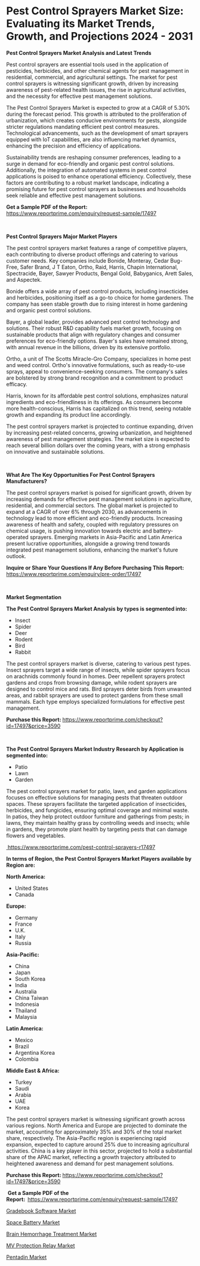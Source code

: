 <p><h1>Pest Control Sprayers Market Size: Evaluating its Market Trends, Growth, and Projections 2024 - 2031</h1></p><p><strong>Pest Control Sprayers Market Analysis and Latest Trends</strong></p>
<p><p>Pest control sprayers are essential tools used in the application of pesticides, herbicides, and other chemical agents for pest management in residential, commercial, and agricultural settings. The market for pest control sprayers is witnessing significant growth, driven by increasing awareness of pest-related health issues, the rise in agricultural activities, and the necessity for effective pest management solutions.</p><p>The Pest Control Sprayers Market is expected to grow at a CAGR of 5.30% during the forecast period. This growth is attributed to the proliferation of urbanization, which creates conducive environments for pests, alongside stricter regulations mandating efficient pest control measures. Technological advancements, such as the development of smart sprayers equipped with IoT capabilities, are also influencing market dynamics, enhancing the precision and efficiency of applications.</p><p>Sustainability trends are reshaping consumer preferences, leading to a surge in demand for eco-friendly and organic pest control solutions. Additionally, the integration of automated systems in pest control applications is poised to enhance operational efficiency. Collectively, these factors are contributing to a robust market landscape, indicating a promising future for pest control sprayers as businesses and households seek reliable and effective pest management solutions.</p></p>
<p><strong>Get a Sample PDF of the Report:&nbsp;</strong> <a href="https://www.reportprime.com/enquiry/request-sample/17497?utm_campaign=1091&utm_medium=2&utm_source=Github&utm_content=ia&utm_term=19112024&utm_id=pest-control-sprayers">https://www.reportprime.com/enquiry/request-sample/17497</a></p>
<p>&nbsp;</p>
<p><strong>Pest Control Sprayers Major Market Players</strong></p>
<p><p>The pest control sprayers market features a range of competitive players, each contributing to diverse product offerings and catering to various customer needs. Key companies include Bonide, Monteray, Cedar Bug-Free, Safer Brand, J T Eaton, Ortho, Raid, Harris, Chapin International, Spectracide, Bayer, Sawyer Products, Bengal Gold, Babyganics, Arett Sales, and Aspectek.</p><p>Bonide offers a wide array of pest control products, including insecticides and herbicides, positioning itself as a go-to choice for home gardeners. The company has seen stable growth due to rising interest in home gardening and organic pest control solutions.</p><p>Bayer, a global leader, provides advanced pest control technology and solutions. Their robust R&D capability fuels market growth, focusing on sustainable products that align with regulatory changes and consumer preferences for eco-friendly options. Bayer's sales have remained strong, with annual revenue in the billions, driven by its extensive portfolio.</p><p>Ortho, a unit of The Scotts Miracle-Gro Company, specializes in home pest and weed control. Ortho's innovative formulations, such as ready-to-use sprays, appeal to convenience-seeking consumers. The company's sales are bolstered by strong brand recognition and a commitment to product efficacy.</p><p>Harris, known for its affordable pest control solutions, emphasizes natural ingredients and eco-friendliness in its offerings. As consumers become more health-conscious, Harris has capitalized on this trend, seeing notable growth and expanding its product line accordingly.</p><p>The pest control sprayers market is projected to continue expanding, driven by increasing pest-related concerns, growing urbanization, and heightened awareness of pest management strategies. The market size is expected to reach several billion dollars over the coming years, with a strong emphasis on innovative and sustainable solutions.</p></p>
<p>&nbsp;</p>
<p><strong>What Are The Key Opportunities For Pest Control Sprayers Manufacturers?</strong></p>
<p><p>The pest control sprayers market is poised for significant growth, driven by increasing demands for effective pest management solutions in agriculture, residential, and commercial sectors. The global market is projected to expand at a CAGR of over 6% through 2030, as advancements in technology lead to more efficient and eco-friendly products. Increasing awareness of health and safety, coupled with regulatory pressures on chemical usage, is pushing innovation towards electric and battery-operated sprayers. Emerging markets in Asia-Pacific and Latin America present lucrative opportunities, alongside a growing trend towards integrated pest management solutions, enhancing the market's future outlook.</p></p>
<p><strong>Inquire or Share Your Questions If Any Before Purchasing This Report:</strong> <a href="https://www.reportprime.com/enquiry/pre-order/17497?utm_campaign=1091&utm_medium=2&utm_source=Github&utm_content=ia&utm_term=19112024&utm_id=pest-control-sprayers">https://www.reportprime.com/enquiry/pre-order/17497</a></p>
<p>&nbsp;</p>
<p><strong>Market Segmentation</strong></p>
<p><strong>The Pest Control Sprayers Market Analysis by types is segmented into:</strong></p>
<p><ul><li>Insect</li><li>Spider</li><li>Deer</li><li>Rodent</li><li>Bird</li><li>Rabbit</li></ul></p>
<p><p>The pest control sprayers market is diverse, catering to various pest types. Insect sprayers target a wide range of insects, while spider sprayers focus on arachnids commonly found in homes. Deer repellent sprayers protect gardens and crops from browsing damage, while rodent sprayers are designed to control mice and rats. Bird sprayers deter birds from unwanted areas, and rabbit sprayers are used to protect gardens from these small mammals. Each type employs specialized formulations for effective pest management.</p></p>
<p><strong>Purchase this Report:&nbsp;</strong><a href="https://www.reportprime.com/checkout?id=17497&price=3590&utm_campaign=1091&utm_medium=2&utm_source=Github&utm_content=ia&utm_term=19112024&utm_id=pest-control-sprayers">https://www.reportprime.com/checkout?id=17497&price=3590</a></p>
<p>&nbsp;</p>
<p><strong>The Pest Control Sprayers Market Industry Research by Application is segmented into:</strong></p>
<p><ul><li>Patio</li><li>Lawn</li><li>Garden</li></ul></p>
<p><p>The pest control sprayers market for patio, lawn, and garden applications focuses on effective solutions for managing pests that threaten outdoor spaces. These sprayers facilitate the targeted application of insecticides, herbicides, and fungicides, ensuring optimal coverage and minimal waste. In patios, they help protect outdoor furniture and gatherings from pests; in lawns, they maintain healthy grass by controlling weeds and insects; while in gardens, they promote plant health by targeting pests that can damage flowers and vegetables.</p></p>
<p><a href="https://www.reportprime.com/pest-control-sprayers-r17497?utm_campaign=1091&utm_medium=2&utm_source=Github&utm_content=ia&utm_term=19112024&utm_id=pest-control-sprayers">&nbsp;https://www.reportprime.com/pest-control-sprayers-r17497</a></p>
<p><strong>In terms of Region, the Pest Control Sprayers Market Players available by Region are:</strong></p>
<p>
    <p> <strong> North America: </strong>
        <ul>
            <li>United States</li>
            <li>Canada</li>
        </ul>
        </p> 
    <p> <strong> Europe: </strong>
        <ul>
            <li>Germany</li>
            <li>France</li>
            <li>U.K.</li>
            <li>Italy</li>
            <li>Russia</li>
        </ul>
        </p> 
    <p> <strong> Asia-Pacific: </strong>
        <ul>
            <li>China</li>
            <li>Japan</li>
            <li>South Korea</li>
            <li>India</li>
            <li>Australia</li>
            <li>China Taiwan</li>
            <li>Indonesia</li>
            <li>Thailand</li>
            <li>Malaysia</li>
        </ul>
        </p> 
    <p> <strong> Latin America: </strong>
        <ul>
            <li>Mexico</li>
            <li>Brazil</li>
            <li>Argentina Korea</li>
            <li>Colombia</li>
        </ul>
        </p> 
    <p> <strong> Middle East & Africa: </strong>
        <ul>
            <li>Turkey</li>
            <li>Saudi</li>
            <li>Arabia</li>
            <li>UAE</li>
            <li>Korea</li>
        </ul>
    </p>
    </p>
<p><p>The pest control sprayers market is witnessing significant growth across various regions. North America and Europe are projected to dominate the market, accounting for approximately 35% and 30% of the total market share, respectively. The Asia-Pacific region is experiencing rapid expansion, expected to capture around 25% due to increasing agricultural activities. China is a key player in this sector, projected to hold a substantial share of the APAC market, reflecting a growth trajectory attributed to heightened awareness and demand for pest management solutions.</p></p>
<p><strong>Purchase this Report: </strong><a href="https://www.reportprime.com/checkout?id=17497&price=3590&utm_campaign=1091&utm_medium=2&utm_source=Github&utm_content=ia&utm_term=19112024&utm_id=pest-control-sprayers">https://www.reportprime.com/checkout?id=17497&price=3590</a></p>
<p>&nbsp;<strong>Get a Sample PDF of the Report:&nbsp;&nbsp;</strong><a href="https://www.reportprime.com/enquiry/request-sample/17497?utm_campaign=1091&utm_medium=2&utm_source=Github&utm_content=ia&utm_term=19112024&utm_id=pest-control-sprayers">https://www.reportprime.com/enquiry/request-sample/17497</a></p>
<p><strong></strong></p>
<p><p><a href="https://issuu.com/reportprime-2/docs/gradebook-software-market-size-2030_76cf893d4d9714?utm_campaign=1091&utm_medium=2&utm_source=Github&utm_content=ia&utm_term=19112024&utm_id=pest-control-sprayers">Gradebook Software Market</a></p><p><a href="https://www.linkedin.com/pulse/space-battery-market-report-industry-value-revenue-forecast-won1e?utm_campaign=1091&utm_medium=2&utm_source=Github&utm_content=ia&utm_term=19112024&utm_id=pest-control-sprayers">Space Battery Market</a></p><p><a href="https://issuu.com/reportprime-2/docs/brain-hemorrhage-treatment-market-s_083e48c3dbb14f?utm_campaign=1091&utm_medium=2&utm_source=Github&utm_content=ia&utm_term=19112024&utm_id=pest-control-sprayers">Brain Hemorrhage Treatment Market</a></p><p><a href="https://www.linkedin.com/pulse/mv-protection-relay-market-report-industry-drivers-challenges-e2z2e?utm_campaign=1091&utm_medium=2&utm_source=Github&utm_content=ia&utm_term=19112024&utm_id=pest-control-sprayers">MV Protection Relay Market</a></p><p><a href="https://github.com/MariaWashington76/Market-Research-Report-List-1/blob/main/pentadin-market.md?utm_campaign=1091&utm_medium=2&utm_source=Github&utm_content=ia&utm_term=19112024&utm_id=pest-control-sprayers">Pentadin Market</a></p></p>